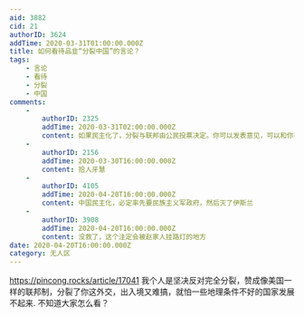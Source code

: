 ```yaml
---
aid: 3882
cid: 21
authorID: 3624
addTime: 2020-03-31T01:00:00.000Z
title: 如何看待品韭“分裂中国”的言论？
tags:
    - 言论
    - 看待
    - 分裂
    - 中国
comments:
    -
        authorID: 2325
        addTime: 2020-03-31T02:00:00.000Z
        content: 如果民主化了，分裂与联邦由公民投票决定。你可以发表意见，可以和你有同样理念的人一起拉票。
    -
        authorID: 2156
        addTime: 2020-03-30T16:00:00.000Z
        content: 拾人牙慧
    -
        authorID: 4105
        addTime: 2020-04-20T16:00:00.000Z
        content: 中国民主化，必定率先要民族主义军政府，然后灭了伊斯兰
    -
        authorID: 3908
        addTime: 2020-04-20T16:00:00.000Z
        content: 没救了，这个注定会被赵家人挂路灯的地方
date: 2020-04-20T16:00:00.000Z
category: 无人区
---
```


https://pincong.rocks/article/17041 我个人是坚决反对完全分裂，赞成像美国一样的联邦制，分裂了你这外交，出入境又难搞，就怕一些地理条件不好的国家发展不起来. 不知道大家怎么看？
